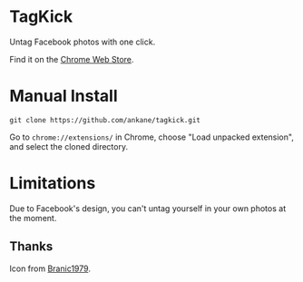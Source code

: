 # TagKick

Untag Facebook photos with one click.

Find it on the [Chrome Web Store](https://chrome.google.com/webstore/detail/tagkick/hnbgophbdhcjoihcpmafgemiikkadkgm).

# Manual Install

```
git clone https://github.com/ankane/tagkick.git
```

Go to `chrome://extensions/` in Chrome, choose "Load unpacked extension", and select the cloned directory.

# Limitations

Due to Facebook's design, you can't untag yourself in your own photos at the moment.

## Thanks

Icon from [Branic1979](http://brankic1979.com/icons/).
